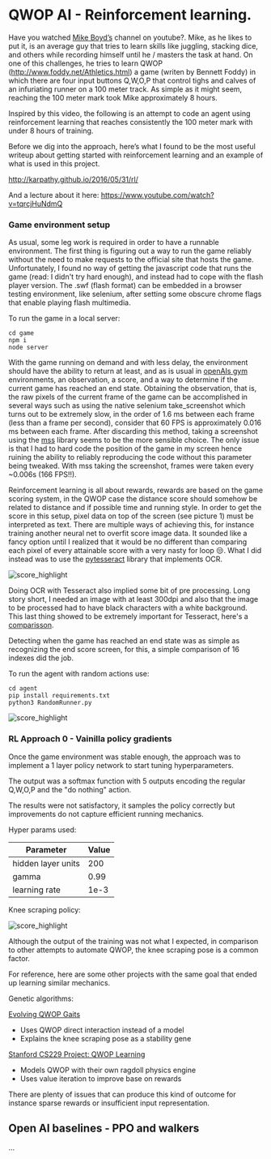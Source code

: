 # QWOP AI - Reinforcement learning.

Have you watched [Mike Boyd’s](https://www.youtube.com/user/microboyd) channel on youtube?. Mike, as he likes to put it, is an average guy that tries 
to learn skills like juggling, stacking dice, and others while recording himself until he /
masters the task at hand. On one of this challenges, he tries to learn QWOP (http://www.foddy.net/Athletics.html) 
a game (writen by Bennett Foddy) in which there are four input buttons Q,W,O,P that control tighs and calves of an infuriating
runner on a 100 meter track. As simple as it might seem, reaching the 100 meter mark took Mike approximately 8 hours.

Inspired by this video, the following is an attempt to code an agent using reinforcement learning that reaches consistently the 100 meter mark with under 8 hours of training.

Before we dig into the approach, here’s what I found to be the most useful writeup about getting started with reinforcement learning and an example of what is used in this project.

http://karpathy.github.io/2016/05/31/rl/

And a lecture about it here: https://www.youtube.com/watch?v=tqrcjHuNdmQ

### Game environment setup

As usual, some leg work is required in order to have a runnable environment. The first thing is figuring out a way to run the game reliably
without the need to make requests to the official site that hosts the game. Unfortunately, I found no way of getting the javascript code 
that runs the game (read: I didn't try hard enough), and instead had to cope with the flash player version.
The .swf (flash format) can be embedded in a browser testing environment, like selenium, after setting some obscure chrome flags that enable playing flash multimedia.

To run the game in a local server:

```
cd game
npm i
node server
```

With the game running on demand and with less delay, the environment should have the ability to return at least,
and as is usual in [openAIs gym](https://gym.openai.com/) environments, an observation, a score, and a way to determine if the current game 
has reached an end state. Obtaining the observation, that is, the raw pixels of the current frame of the game can be accomplished in several
ways such as using the native selenium take_screenshot which turns out to be extremely slow, in the order of 1.6 ms between each frame 
(less than a frame per second), consider that 60 FPS is approximately 0.016 ms between each frame. 
After discarding this method, taking a screenshot using the [mss](https://pypi.org/project/mss/) library seems to be the more sensible choice.
The only issue is that I had to hard code the position of the game in my screen hence ruining the ability to reliably reproducing the code 
without this parameter being tweaked. With mss taking the screenshot, frames were taken every ~0.006s (166 FPS!!).

Reinforcement learning is all about rewards, rewards are based on the game scoring system, in the QWOP case the distance score should somehow be related to distance and if possible time and running style.
In order to get the score in this setup, pixel data on top of the screen (see picture 1) must be interpreted as text. There are multiple ways of achieving this, for instance training another neural net
to overfit score image data. It sounded like a fancy option until I realized that it would be no different than comparing each pixel of every attainable score with a very nasty for loop 😒.
What I did instead was to use the [pytesseract](https://pypi.org/project/pytesseract/) library that implements OCR.


![score_highlight](https://raw.githubusercontent.com/juanto121/qwop-ai/master/agent/assets/highlighted_score.png)

Doing OCR with Tesseract also implied some bit of pre processing. Long story short, I needed an image with at least 300dpi and also that the image to be
processed had to have black characters with a white background. This last thing showed to be extremely important for Tesseract, here's a [comparisson](https://youtu.be/wfzLy0zuoJQ).

Detecting when the game has reached an end state was as simple as recognizing the end score screen, for this, a simple comparison of 16 indexes did the job.

To run the agent with random actions use:

```
cd agent
pip install requirements.txt
python3 RandomRunner.py
```

![score_highlight](https://raw.githubusercontent.com/juanto121/qwop-ai/master/agent/assets/random_runner.gif)

### RL Approach 0 - Vainilla policy gradients

Once the game environment was stable enough, the approach was to implement a 1 layer policy network to start tuning hyperparameters.

The output was a softmax function with 5 outputs encoding the regular Q,W,O,P and the "do nothing" action.

The results were not satisfactory, it samples the policy correctly but improvements do not capture efficient running mechanics.


Hyper params used:

|       Parameter | Value|
|--------------------|-------|
| hidden layer units | 200   |
| gamma              |  0.99 |
|learning rate| 1e-3|


Knee scraping policy:

![score_highlight](https://raw.githubusercontent.com/juanto121/qwop-ai/master/agent/assets/pg_runner.gif)

Although the output of the training was not what I expected, in comparison to other attempts to automate QWOP, the knee scraping pose is a common factor.

For reference, here are some other projects with the same goal that ended up learning similar mechanics.

Genetic algorithms:

[Evolving QWOP Gaits](https://ai.google/research/pubs/pub42902) 
- Uses QWOP direct interaction instead of a model
- Explains the knee scraping pose as a stability gene

[Stanford CS229 Project: QWOP Learning](http://cs229.stanford.edu/proj2012/BrodmanVoldstad-QWOPLearning.pdf)
- Models QWOP with their own ragdoll physics engine
- Uses value iteration to improve base on rewards
   
There are plenty of issues that can produce this kind of outcome for instance sparse rewards or insufficient input representation.

## Open AI baselines - PPO and walkers
...
